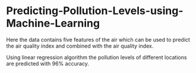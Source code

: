 # Predicting-Pollution-Levels-using-Machine-Learning

Here the data contains five features of the air which can be used to predict the air quality index and combined with the air quality index.

Using linear regression algorithm  the pollution levels of different locations are predicted with 96% accuracy.
